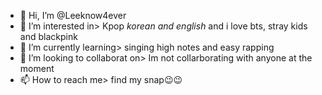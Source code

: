 - 👋 Hi, I’m @Leeknow4ever
- 👀 I’m interested in> Kpop *korean and english* and i love bts, stray kids and blackpink
- 🌱 I’m currently learning> singing high notes and easy rapping
- 💞️ I’m looking to collaborat on> Im not collarborating with anyone at the moment
- 📫 How to reach me> find my snap😉😉

<!---
Leeknow4ever/Leeknow4ever is a ✨ special ✨ repository because its `README.md` (this file) appears on your GitHub profile.
You can click the Preview link to take a look at your changes.
--->
